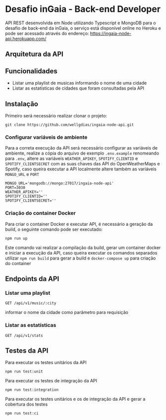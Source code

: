 # Desafio inGaia - Back-end Developer
API REST desenvolvida em Node utilizando Typescript e MongoDB para o desafio de back-end da inGaia, o serviço está disponível online no Heroku e pode ser acessado através do endereço: https://ingaia-node-api.herokuapp.com/

## Arquitetura da API

## Funcionalidades
 - Listar uma playlist de musicas informando o nome de uma cidade
 - Listar as estatísticas de cidades que foram consultadas pela API
 
## Instalação
Primeiro será necessário realizar clonar o projeto:
```
git clone https://github.com/wellgdias/ingaia-node-api.git
```
### Configurar variáveis de ambiente
Para a correta execução da API será necessário configurar as variáveis de ambiente, realize a cópia do arquivo de exemplo `.env.example` renomeando para `.env`,
altere as variáveis `WEATHER_APIKEY`, `SPOTIFY_CLIENTID` e `SPOTIFY_CLIENTSECRET` com as suas chaves das API do OpenWeatherMaps e Spotify, caso queira executar a API localmente altere também as variáveis `MONGO_URL` e `PORT`
````
MONGO_URL='mongodb://mongo:27017/ingaia-node-api'
PORT=3030
WEATHER_APIKEY=''
SPOTIFY_CLIENTID=''
SPOTIFY_CLIENTSECRET=''
````

### Criação do container Docker
Para criar o container Docker e executar API, é necessário a geração da build, o seguinte comando pode ser executado:
 ```
npm run up
```
Este comando vai realizar a compilação da build, gerar um container docker e iniciar a execução da API, caso queira executar os comandos separados utilizar 
`npm run build` para gerar a build e `docker-compose up` para criação do container

## Endpoints da API
### Listar uma playlist
```
GET /api/v1/music/:city
```
informar o nome da cidade como parâmetro para requisição

### Listar as estatísticas
```
GET /api/v1/stats
```

## Testes da API
Para executar os testes unitários da API
```
npm run test:unit
```
Para executar os testes de integração da API
```
npm run test:integration
```
Para executar os testes unitários e os de integração da API e gerar a cobertura dos testes
```
npm run test:ci
```



